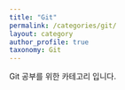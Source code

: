 ```yaml
---
title: "Git"
permalink: /categories/git/
layout: category
author_profile: true
taxonomy: Git
---
```


Git 공부를 위한 카테고리 입니다. 